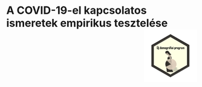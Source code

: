 # A COVID-19-el kapcsolatos ismeretek empirikus tesztelése <img src="logo.png" align="right" width="140" height="140" />



